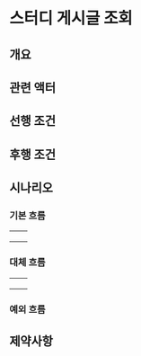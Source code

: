 # 스터디 게시글 조회

## 개요

## 관련 액터

## 선행 조건

## 후행 조건

## 시나리오

### 기본 흐름

|   |   |
| - | - |
|   |   |
|   |   |
|   |   |

### 대체 흐름

|   |   |
| - | - |
|   |   |
|   |   |
|   |   |

### 예외 흐름

## 제약사항
